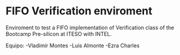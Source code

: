 # FIFO Verification enviroment
Enviroment to test a FIFO implementation of Verification class of the Bootcamp Pre-silicon at ITESO with INTEL.


Equipo:
-Vladimir Montes
-Luis Almonte
-Ezra Charles
